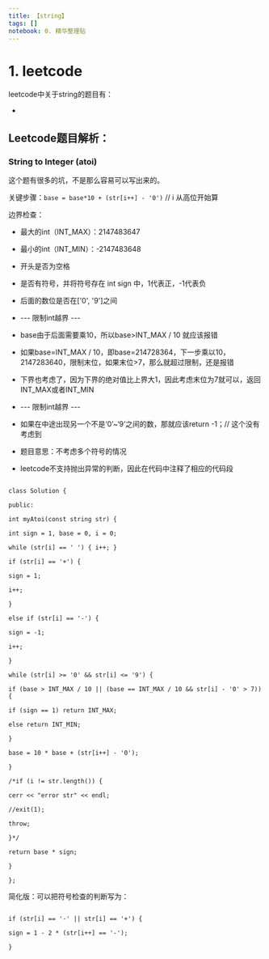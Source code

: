 ```yaml
---
title: 【string】
tags: []
notebook: 0. 精华整理贴
---
```


# 1. leetcode

  


leetcode中关于string的题目有：

  


  *   


  


  


## Leetcode题目解析：

  


### String to Integer (atoi)

  


这个题有很多的坑，不是那么容易可以写出来的。

  


关键步骤：`base = base*10 + (str[i++] - '0')` // i 从高位开始算

  


边界检查：

* 最大的int（INT_MAX）：2147483647

* 最小的int（INT_MIN）：-2147483648

* 开头是否为空格

* 是否有符号，并将符号存在 int sign 中，1代表正，-1代表负

* 后面的数位是否在['0', '9']之间

* \--- 限制int越界 ---

* base由于后面需要乘10，所以base>INT_MAX / 10 就应该报错

* 如果base=INT_MAX / 10，即base=214728364，下一步乘以10，2147283640，限制末位，如果末位>7，那么就超过限制，还是报错

* 下界也考虑了，因为下界的绝对值比上界大1，因此考虑末位为7就可以，返回INT_MAX或者INT_MIN

* \--- 限制int越界 ---

* 如果在中途出现另一个不是‘0’~‘9’之间的数，那就应该return -1；// 这个没有考虑到

* 题目意思：不考虑多个符号的情况

*  leetcode不支持抛出异常的判断，因此在代码中注释了相应的代码段

  


```

class Solution {

public:

int myAtoi(const string str) {

int sign = 1, base = 0, i = 0;

while (str[i] == ' ') { i++; }

if (str[i] == '+') {

sign = 1;

i++;

}

else if (str[i] == '-') {

sign = -1;

i++;

}

while (str[i] >= '0' && str[i] <= '9') {

if (base > INT_MAX / 10 || (base == INT_MAX / 10 && str[i] - '0' > 7)) {

if (sign == 1) return INT_MAX;

else return INT_MIN;

}

base = 10 * base + (str[i++] - '0');

}

/*if (i != str.length()) {

cerr << "error str" << endl;

//exit(1);

throw;

}*/

return base * sign;

}

};

```

  


简化版：可以把符号检查的判断写为：

  


```

if (str[i] == '-' || str[i] == '+') {

sign = 1 - 2 * (str[i++] == '-');

}

```

